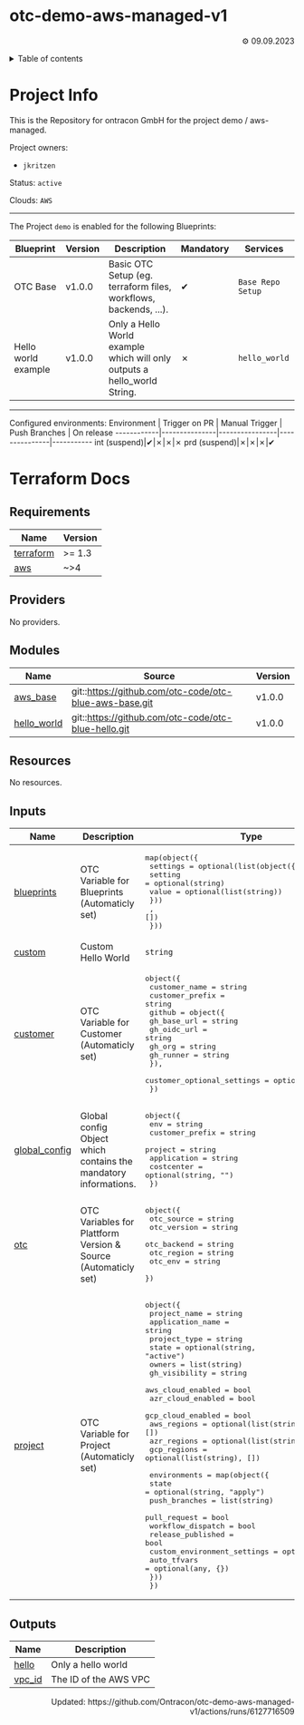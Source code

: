 <!-- OTC-HEADER-START -->
# otc-demo-aws-managed-v1
<p align=right>⚙ 09.09.2023</p>
<details>
<summary>Table of contents</summary>


- [Project Info](#project-info)
- [Terraform Docs](#terraform-docs)
  * [Requirements](#requirements)
  * [Providers](#providers)
  * [Modules](#modules)
  * [Resources](#resources)
  * [Inputs](#inputs)
  * [Outputs](#outputs)
</details>
<!-- OTC-HEADER-END -->

# Project Info

This is the Repository for ontracon GmbH for the project demo / aws-managed.

Project owners:
- `jkritzen`

Status: `active`

Clouds: `AWS`  

___

The Project `demo` is enabled for the following Blueprints:

Blueprint  | Version |Description  | Mandatory | Services
-----------|---------|-------------|-----------|----------
OTC Base | v1.0.0 | Basic OTC Setup (eg. terraform files, workflows, backends, ...).|  ✔  | `Base Repo Setup`
Hello world example | v1.0.0 | Only a Hello World example which will only outputs a hello_world String.|  ✗  | `hello_world`
___

Configured environments:
Environment | Trigger on PR | Manual Trigger | Push Branches | On release
------------|---------------|----------------|---------------|-----------
int (suspend)|✔|✗|✗|✗
prd (suspend)|✗|✗|✗|✔

<!-- OTC-FOOTER-START -->
# Terraform Docs

<!-- BEGIN_TF_DOCS -->
## Requirements

| Name | Version |
|------|---------|
| <a name="requirement_terraform"></a> [terraform](#requirement\_terraform) | >= 1.3 |
| <a name="requirement_aws"></a> [aws](#requirement\_aws) | ~>4 |

## Providers

No providers.

## Modules

| Name | Source | Version |
|------|--------|---------|
| <a name="module_aws_base"></a> [aws\_base](#module\_aws\_base) | git::https://github.com/otc-code/otc-blue-aws-base.git | v1.0.0 |
| <a name="module_hello_world"></a> [hello\_world](#module\_hello\_world) | git::https://github.com/otc-code/otc-blue-hello.git | v1.0.0 |

## Resources

No resources.

## Inputs

| Name | Description | Type | Default | Required |
|------|-------------|------|---------|:--------:|
| <a name="input_blueprints"></a> [blueprints](#input\_blueprints) | OTC Variable for Blueprints (Automaticly set) | <pre>map(object({<br>    settings = optional(list(object({<br>      setting = optional(string)<br>      value   = optional(list(string))<br>      }))<br>    , [])<br>  }))</pre> | `{}` | no |
| <a name="input_custom"></a> [custom](#input\_custom) | Custom Hello World | `string` | `""` | no |
| <a name="input_customer"></a> [customer](#input\_customer) | OTC Variable for Customer (Automaticly set) | <pre>object({<br>    customer_name   = string<br>    customer_prefix = string<br>    github = object({<br>      gh_base_url = string<br>      gh_oidc_url = string<br>      gh_org      = string<br>      gh_runner   = string<br>    }),<br>    customer_optional_settings = optional(any, {})<br>  })</pre> | n/a | yes |
| <a name="input_global_config"></a> [global\_config](#input\_global\_config) | Global config Object which contains the mandatory informations. | <pre>object({<br>    env             = string<br>    customer_prefix = string<br>    project         = string<br>    application     = string<br>    costcenter      = optional(string, "")<br>  })</pre> | n/a | yes |
| <a name="input_otc"></a> [otc](#input\_otc) | OTC Variables for Plattform Version & Source (Automaticly set) | <pre>object({<br>    otc_source  = string<br>    otc_version = string<br>    otc_backend = string<br>    otc_region  = string<br>    otc_env     = string<br>  })</pre> | n/a | yes |
| <a name="input_project"></a> [project](#input\_project) | OTC Variable for Project (Automaticly set) | <pre>object({<br>    project_name      = string<br>    application_name  = string<br>    project_type      = string<br>    state             = optional(string, "active")<br>    owners            = list(string)<br>    gh_visibility     = string<br>    aws_cloud_enabled = bool<br>    azr_cloud_enabled = bool<br>    gcp_cloud_enabled = bool<br>    aws_regions       = optional(list(string), [])<br>    azr_regions       = optional(list(string), [])<br>    gcp_regions       = optional(list(string), [])<br><br>    environments = map(object({<br>      state                       = optional(string, "apply")<br>      push_branches               = list(string)<br>      pull_request                = bool<br>      workflow_dispatch           = bool<br>      release_published           = bool<br>      custom_environment_settings = optional(any, {})<br>      auto_tfvars                 = optional(any, {})<br>    }))<br>  })</pre> | n/a | yes |

## Outputs

| Name | Description |
|------|-------------|
| <a name="output_hello"></a> [hello](#output\_hello) | Only a hello world |
| <a name="output_vpc_id"></a> [vpc\_id](#output\_vpc\_id) | The ID of the AWS VPC |
<!-- END_TF_DOCS -->
<p align=right>Updated: https://github.com/Ontracon/otc-demo-aws-managed-v1/actions/runs/6127716509</p>
<!-- OTC-FOOTER-END -->
